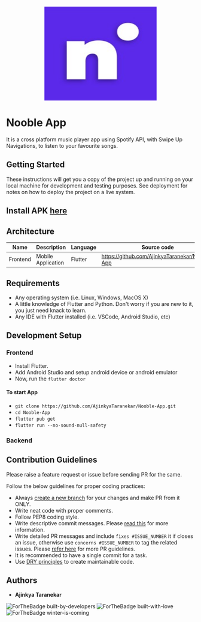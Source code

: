<p align="center"> <img width="300" height="250" src="https://github.com/AjinkyaTaranekar/Nooble-App/blob/main/assets/icon.png">  </p>

# Nooble App
It is a cross platform music player app using Spotify API, with Swipe Up Navigations, to listen to your favourite songs. 

## Getting Started

These instructions will get you a copy of the project up and running on your local machine for development and testing purposes. See deployment for notes on how to deploy the project on a live system.

## Install APK [here](https://github.com/AjinkyaTaranekar/Nooble-App/blob/main/Nooble-App.apk?raw=true) 

## Architecture

Name | Description | Language | Source code
----|------|----|----
Frontend | Mobile Application | Flutter | https://github.com/AjinkyaTaranekar/Nooble-App

## Requirements 
* Any operating system (i.e. Linux, Windows, MacOS X)
* A little knowledge of Flutter and Python. Don't worry if you are new to it, you just need knack to learn.
* Any IDE with Flutter installed (i.e. VSCode, Android Studio, etc)

## Development Setup

### Frontend

 - Install Flutter.
 - Add Android Studio and setup android device or android emulator
 - Now, run the ``` flutter doctor ```
 
#### To start App

 - ``` git clone https://github.com/AjinkyaTaranekar/Nooble-App.git ```
 - ``` cd Nooble-App ```
 - ``` flutter pub get ```
 - ``` flutter run --no-sound-null-safety ```

### Backend

 

## Contribution Guidelines

Please raise a feature request or issue before sending PR for the same.

Follow the below guidelines for proper coding practices:

- Always [create a new branch](https://confluence.atlassian.com/bitbucket/branching-a-repository-223217999.html) for your changes and make PR from it ONLY.
- Write neat code with proper comments.
- Follow PEP8 coding style.
- Write descriptive commit messages. Please [read this](https://github.com/erlang/otp/wiki/writing-good-commit-messages) for more information.
- Write detailed PR messages and include `fixes #ISSUE_NUMBER` it if closes an issue, otherwise use `concerns #ISSUE_NUMBER` to tag the related issues. Please [refer here](https://github.blog/2015-01-21-how-to-write-the-perfect-pull-request/) for more PR guidelines.
- It is recommended to have a single commit for a task.
- Use [DRY principles](https://thealphadollar.github.io/learning/2019/05/13/go-dry.html) to create maintainable code.


## Authors
 
* **Ajinkya Taranekar** 

![ForTheBadge built-by-developers](http://ForTheBadge.com/images/badges/built-by-developers.svg)
![ForTheBadge built-with-love](http://ForTheBadge.com/images/badges/built-with-love.svg)
![ForTheBadge winter-is-coming](http://ForTheBadge.com/images/badges/winter-is-coming.svg)
